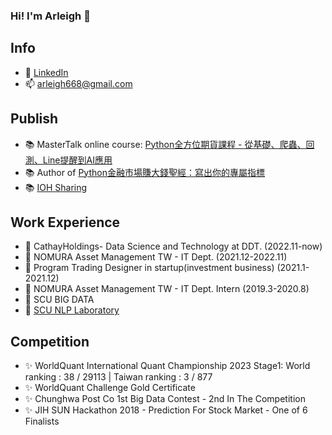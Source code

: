 ### Hi! I'm Arleigh 👋
## Info
- 💬 [LinkedIn](https://www.linkedin.com/in/arleighchang/)
- 📫 arleigh668@gmail.com

## Publish
- 📚 MasterTalk online course: [Python全方位期貨課程 - 從基礎、爬蟲、回測、Line提醒到AI應用](https://mastertalks.tw/products/python-futures?ref=ArleighChang)
- 📚 Author of [Python金融市場賺大錢聖經：寫出你的專屬指標](https://www.books.com.tw/products/0010901963?loc=M_0039_001)
- 📚 [IOH Sharing](https://ioh.tw/talks/%E6%9D%B1%E5%90%B3%E5%B7%A8%E8%B3%87-%E5%BC%B5%E5%B3%AE%E7%91%8B-tw-study-scu-bde)

## Work Experience
- 👯 CathayHoldings- Data Science and Technology at DDT. (2022.11-now)
- 👯 NOMURA Asset Management TW - IT Dept. (2021.12-2022.11)
- 👯 Program Trading Designer in startup(investment business) (2021.1-2021.12)
- 👯 NOMURA Asset Management TW - IT Dept. Intern (2019.3-2020.8)
- 🌱 SCU BIG DATA
- 🌱 [SCU NLP Laboratory](https://nlp.bigdata.scu.edu.tw/)

## Competition
- ✨ WorldQuant International Quant Championship 2023 Stage1: World ranking : 38 / 29113 | Taiwan ranking : 3 / 877
- ✨ WorldQuant Challenge Gold Certificate
- ✨ Chunghwa Post Co 1st Big Data Contest - 2nd In The Competition
- ✨ JIH SUN Hackathon 2018 - Prediction For Stock Market - One of 6 Finalists 


